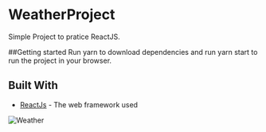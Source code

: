 # WeatherProject
Simple Project to pratice ReactJS.

##Getting started
Run yarn to download dependencies and run yarn start to run the project in your browser.

## Built With

* [ReactJs](https://pt-br.reactjs.org/) - The web framework used


![Weather](https://user-images.githubusercontent.com/49171033/71554486-88191a80-29fe-11ea-9c3f-89ca14c3add0.png)
